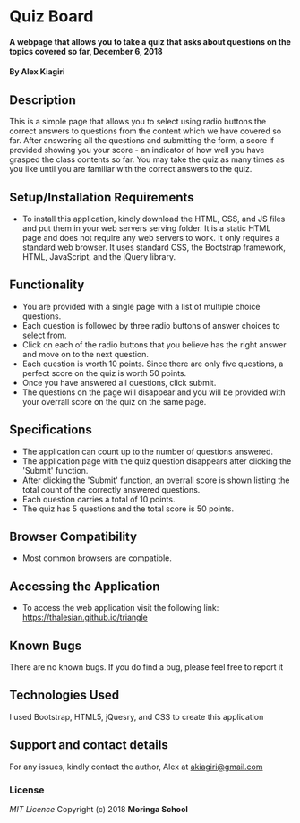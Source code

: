 # Quiz Board
#### A webpage that allows you to take a quiz that asks about questions on the topics covered so far, December 6, 2018
#### By **Alex Kiagiri**

## Description
This is a simple page that allows you to select using radio buttons the correct answers to questions from the content which we have covered so far. After answering all the questions and submitting the form, a score if provided showing you your score - an indicator of how well you have grasped the class contents so far. You may take the quiz as many times as you like until you are familiar with the correct answers to the quiz.

## Setup/Installation Requirements
* To install this application, kindly download the HTML, CSS, and JS files and put them in your web servers serving folder. It is a static HTML page and does not require any web servers to work. It only requires a standard web browser. It uses standard CSS, the Bootstrap framework, HTML, JavaScript, and the jQuery library.

## Functionality

* You are provided with a single page with a list of multiple choice questions. 
* Each question is followed by three radio buttons of answer choices to select from. 
* Click on each of the radio buttons that you believe has the right answer and move on to the next question.
* Each question is worth 10 points. Since there are only five questions, a perfect score on the quiz is worth 50 points.
* Once you have answered all questions, click submit.
* The questions on the page will disappear and you will be provided with your overrall score on the quiz on the same page.

## Specifications

* The application can count up to the number of questions answered.
* The application page with the quiz question disappears after clicking the 'Submit' function.
* After clicking the 'Submit' function, an overrall score is shown listing the total count of the correctly answered questions.
* Each question carries a total of 10 points.
* The quiz has 5 questions and the total score is 50 points.

## Browser Compatibility

* Most common browsers are compatible.

## Accessing the Application

* To access the web application visit the following link: https://thalesian.github.io/triangle

## Known Bugs
There are no known bugs. If you do find a bug, please feel free to report it

## Technologies Used
I used Bootstrap, HTML5, jQuesry, and CSS to create this application

## Support and contact details
For any issues, kindly contact the author, Alex at akiagiri@gmail.com

### License
*MIT Licence*
Copyright (c) 2018 **Moringa School**